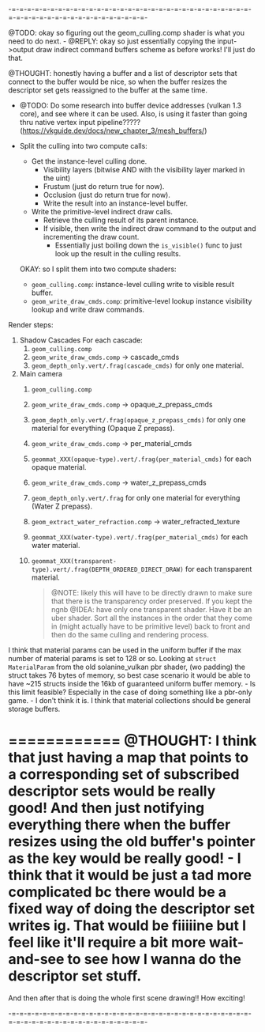 















-=-=-=-=-=-=-=-=-=-=-=-=-=-=-=-=-=-=-=-=-=-=-=-=-=-=-=-=-=-=-=-=-=-=-=-=-=-=-=-=-=-=-=-=-=-=-=-=-=-

@TODO: okay so figuring out the geom_culling.comp shader is what you need to do next.
    - @REPLY: okay so just essentially copying the input->output draw indirect command buffers scheme as before works! I'll just do that.

@THOUGHT: honestly having a buffer and a list of descriptor sets that connect to the buffer would be nice, so when the buffer resizes the descriptor set gets reassigned to the buffer at the same time.



- @TODO: Do some research into buffer device addresses (vulkan 1.3 core), and see where it can be used. Also, is using it faster than going thru native vertex input pipeline????? (https://vkguide.dev/docs/new_chapter_3/mesh_buffers/)

- Split the culling into two compute calls:
    - Get the instance-level culling done.
        - Visibility layers (bitwise AND with the visibility layer marked in the uint)
        - Frustum (just do return true for now).
        - Occlusion (just do return true for now).
        - Write the result into an instance-level buffer.
    - Write the primitive-level indirect draw calls.
        - Retrieve the culling result of its parent instance.
        - If visible, then write the indirect draw command to the output and incrementing the draw count.
            - Essentially just boiling down the `is_visible()` func to just look up the result in the culling results.

    OKAY: so I split them into two compute shaders:
    - `geom_culling.comp`: instance-level culling write to visible result buffer.
    - `geom_write_draw_cmds.comp`: primitive-level lookup instance visibility lookup and write draw commands.


Render steps:
1. Shadow Cascades
    For each cascade:
    1. `geom_culling.comp`
    1. `geom_write_draw_cmds.comp` -> cascade_cmds
    1. `geom_depth_only.vert/.frag(cascade_cmds)` for only one material.
1. Main camera
    1. `geom_culling.comp`
    1. `geom_write_draw_cmds.comp` -> opaque_z_prepass_cmds
    1. `geom_depth_only.vert/.frag(opaque_z_prepass_cmds)` for only one material for everything (Opaque Z prepass).
    1. `geom_write_draw_cmds.comp` -> per_material_cmds
    1. `geommat_XXX(opaque-type).vert/.frag(per_material_cmds)` for each opaque material.

    1. `geom_write_draw_cmds.comp` -> water_z_prepass_cmds
    1. `geom_depth_only.vert/.frag` for only one material for everything (Water Z prepass).
    1. `geom_extract_water_refraction.comp` -> water_refracted_texture
    1. `geommat_XXX(water-type).vert/.frag(per_material_cmds)` for each water material.

    1. `geommat_XXX(transparent-type).vert/.frag(DEPTH_ORDERED_DIRECT_DRAW)` for each transparent material.
        > @NOTE: likely this will have to be directly drawn to make sure that there is the transparency order preserved. If you kept the ngnb
        > @IDEA: have only one transparent shader. Have it be an uber shader. Sort all the instances in the order that they come in (might actually have to be primitive level) back to front and then do the same culling and rendering process. 








I think that material params can be used in the uniform buffer if the max number of material params is set to 128 or so. Looking at `struct MaterialParam` from the old solanine_vulkan pbr shader, (wo padding) the struct takes 76 bytes of memory, so best case scenario it would be able to have ~215 structs inside the 16kb of guaranteed uniform buffer memory.
    - Is this limit feasible? Especially in the case of doing something like a pbr-only game.
    - I don't think it is. I think that material collections should be general storage buffers.

============
@THOUGHT: I think that just having a map that points to a corresponding set of subscribed descriptor sets would be really good! And then just notifying everything there when the buffer resizes using the old buffer's pointer as the key would be really good!
    - I think that it would be just a tad more complicated bc there would be a fixed way of doing the descriptor set writes ig. That would be fiiiiine but I feel like it'll require a bit more wait-and-see to see how I wanna do the descriptor set stuff.
=============

And then after that is doing the whole first scene drawing!!
How exciting!

-=-=-=-=-=-=-=-=-=-=-=-=-=-=-=-=-=-=-=-=-=-=-=-=-=-=-=-=-=-=-=-=-=-=-=-=-=-=-=-=-=-=-=-=-=-=-=-=-=-